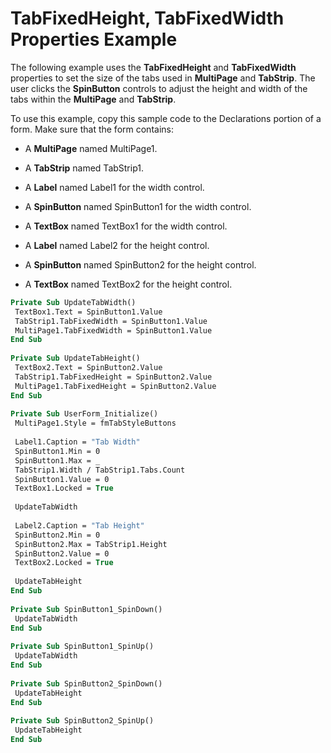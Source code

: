 
# TabFixedHeight, TabFixedWidth Properties Example

The following example uses the  **TabFixedHeight** and **TabFixedWidth** properties to set the size of the tabs used in **MultiPage** and **TabStrip**. The user clicks the  **SpinButton** controls to adjust the height and width of the tabs within the **MultiPage** and **TabStrip**.

To use this example, copy this sample code to the Declarations portion of a form. Make sure that the form contains:




- A  **MultiPage** named MultiPage1.
    
- A  **TabStrip** named TabStrip1.
    
- A  **Label** named Label1 for the width control.
    
- A  **SpinButton** named SpinButton1 for the width control.
    
- A  **TextBox** named TextBox1 for the width control.
    
- A  **Label** named Label2 for the height control.
    
- A  **SpinButton** named SpinButton2 for the height control.
    
- A  **TextBox** named TextBox2 for the height control.
    




```vb
Private Sub UpdateTabWidth() 
 TextBox1.Text = SpinButton1.Value 
 TabStrip1.TabFixedWidth = SpinButton1.Value 
 MultiPage1.TabFixedWidth = SpinButton1.Value 
End Sub 
 
Private Sub UpdateTabHeight() 
 TextBox2.Text = SpinButton2.Value 
 TabStrip1.TabFixedHeight = SpinButton2.Value 
 MultiPage1.TabFixedHeight = SpinButton2.Value 
End Sub 
 
Private Sub UserForm_Initialize() 
 MultiPage1.Style = fmTabStyleButtons 
 
 Label1.Caption = "Tab Width" 
 SpinButton1.Min = 0 
 SpinButton1.Max = _ 
 TabStrip1.Width / TabStrip1.Tabs.Count 
 SpinButton1.Value = 0 
 TextBox1.Locked = True 
 
 UpdateTabWidth 
 
 Label2.Caption = "Tab Height" 
 SpinButton2.Min = 0 
 SpinButton2.Max = TabStrip1.Height 
 SpinButton2.Value = 0 
 TextBox2.Locked = True 
 
 UpdateTabHeight 
End Sub 
 
Private Sub SpinButton1_SpinDown() 
 UpdateTabWidth 
End Sub 
 
Private Sub SpinButton1_SpinUp() 
 UpdateTabWidth 
End Sub 
 
Private Sub SpinButton2_SpinDown() 
 UpdateTabHeight 
End Sub 
 
Private Sub SpinButton2_SpinUp() 
 UpdateTabHeight 
End Sub
```

